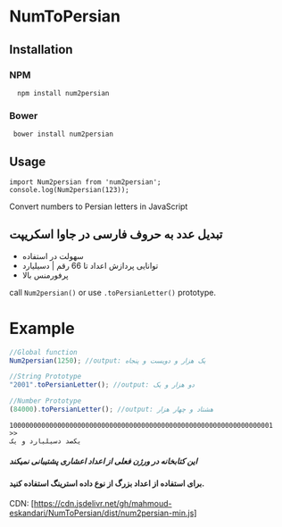 # NumToPersian

## Installation

### NPM
```
  npm install num2persian
```
### Bower
```
 bower install num2persian
 ```
 ## Usage
 ```
 import Num2persian from 'num2persian';
 console.log(Num2persian(123));
 ```
Convert numbers to Persian letters in  JavaScript

## تبدیل عدد به حروف فارسی در جاوا اسکریپت

* سهولت در استفاده
* توانایی پردازش اعداد تا 66 رقم | دسیلیارد
* پرفورمنس بالا

call `Num2persian()` or use `.toPersianLetter()` prototype.

#  Example

```javascript
//Global function
Num2persian(1250); //output: یک هزار و دویست و پنجاه

//String Prototype
"2001".toPersianLetter(); //output: دو هزار و یک

//Number Prototype
(84000).toPersianLetter(); //output: هشتاد و چهار هزار
```
```
100000000000000000000000000000000000000000000000000000000000000001
>>
یكصد دسیلیارد و یک
```
##### این کتابخانه در ورژن فعلی از اعداد اعشاری پشتیبانی نمیکند
#### برای استفاده از اعداد بزرگ از نوع داده استرینگ استفاده کنید.

CDN:
[https://cdn.jsdelivr.net/gh/mahmoud-eskandari/NumToPersian/dist/num2persian-min.js]
